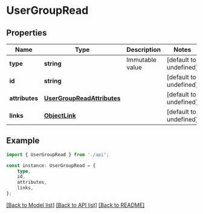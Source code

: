 # UserGroupRead


## Properties

Name | Type | Description | Notes
------------ | ------------- | ------------- | -------------
**type** | **string** | Immutable value | [default to undefined]
**id** | **string** |  | [default to undefined]
**attributes** | [**UserGroupReadAttributes**](UserGroupReadAttributes.md) |  | [default to undefined]
**links** | [**ObjectLink**](ObjectLink.md) |  | [default to undefined]

## Example

```typescript
import { UserGroupRead } from './api';

const instance: UserGroupRead = {
    type,
    id,
    attributes,
    links,
};
```

[[Back to Model list]](../README.md#documentation-for-models) [[Back to API list]](../README.md#documentation-for-api-endpoints) [[Back to README]](../README.md)
